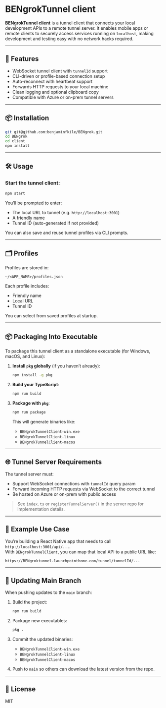 # BENgrokTunnel client

**BENgrokTunnel client** is a tunnel client that connects your local development APIs to a remote tunnel server. It enables mobile apps or remote clients to securely access services running on `localhost`, making development and testing easy with no network hacks required.

---

## 🚀 Features

- WebSocket tunnel client with `tunnelId` support
- CLI-driven or profile-based connection setup
- Auto-reconnect with heartbeat support
- Forwards HTTP requests to your local machine
- Clean logging and optional clipboard copy
- Compatible with Azure or on-prem tunnel servers

---

## 📦 Installation

```bash
git git@github.com:benjaminfkile/BENgrok.git
cd BENgrok
cd client
npm install
```

---

## 🛠️ Usage

### Start the tunnel client:

```bash
npm start
```

You’ll be prompted to enter:

- The local URL to tunnel (e.g. `http://localhost:3001`)
- A friendly name
- Tunnel ID (auto-generated if not provided)

You can also save and reuse tunnel profiles via CLI prompts.

---

## 🗂 Profiles

Profiles are stored in:

```
~/<APP_NAME>/profiles.json
```

Each profile includes:

- Friendly name
- Local URL
- Tunnel ID

You can select from saved profiles at startup.

---

## 📦 Packaging Into Executable

To package this tunnel client as a standalone executable (for Windows, macOS, and Linux):

1. **Install `pkg` globally** (if you haven’t already):
   ```bash
   npm install -g pkg
   ```

2. **Build your TypeScript**:
   ```bash
   npm run build
   ```

3. **Package with `pkg`**:
   ```bash
   npm run package
   ```

   This will generate binaries like:
   - `BENgrokTunnelClient-win.exe`
   - `BENgrokTunnelClient-linux`
   - `BENgrokTunnelClient-macos`

---

## 🌐 Tunnel Server Requirements

The tunnel server must:
- Support WebSocket connections with `tunnelId` query param
- Forward incoming HTTP requests via WebSocket to the correct tunnel
- Be hosted on Azure or on-prem with public access

> See `index.ts` or `registerTunnelServer()` in the server repo for implementation details.

---

## 🧠 Example Use Case

You’re building a React Native app that needs to call `http://localhost:3001/api/...`.  
With `BENgrokTunnelClient`, you can map that local API to a public URL like:

```
https://BENgroktunnel.launchpointhome.com/tunnel/tunnelId/...
```
---

## 🔁 Updating Main Branch

When pushing updates to the `main` branch:

1. Build the project:
   ```bash
   npm run build
   ```

2. Package new executables:
   ```bash
   pkg .
   ```

3. Commit the updated binaries:
   - `BENgrokTunnelClient-win.exe`
   - `BENgrokTunnelClient-linux`
   - `BENgrokTunnelClient-macos`

4. Push to `main` so others can download the latest version from the repo.

---

## 📄 License

MIT